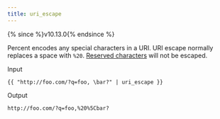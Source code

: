 ```yaml
---
title: uri_escape
---
```


{% since %}v10.13.0{% endsince %}

Percent encodes any special characters in a URI. URI escape normally replaces a space with `%20`. [Reserved characters][reserved] will not be escaped.

Input
```liquid
{{ "http://foo.com/?q=foo, \bar?" | uri_escape }}
```

Output
```text
http://foo.com/?q=foo,%20%5Cbar?
```

[reserved]: https://en.wikipedia.org/wiki/Percent-encoding#Types_of_URI_characters
